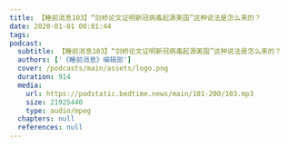 ```yaml
---
title: 【睡前消息103】“剑桥论文证明新冠病毒起源美国”这种说法是怎么来的？
date: 2020-01-01 00:01:44
tags:
podcast:
  subtitle: 【睡前消息103】“剑桥论文证明新冠病毒起源美国”这种说法是怎么来的？
  authors: ['《睡前消息》编辑部']
  cover: /podcasts/main/assets/logo.png
  duration: 914
  media:
    url: https://podstatic.bedtime.news/main/101-200/103.mp3
    size: 21925440
    type: audio/mpeg
  chapters: null
  references: null
---
```

